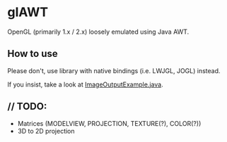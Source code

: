 # glAWT

OpenGL (primarily 1.x / 2.x) loosely emulated using Java AWT.

## How to use

Please don't, use library with native bindings (i.e. LWJGL, JOGL) instead.

If you insist, take a look at [ImageOutputExample.java](src/main/java/example/ImageOutputExample.java).

## // TODO:

- Matrices (MODELVIEW, PROJECTION, TEXTURE(?), COLOR(?))
- 3D to 2D projection